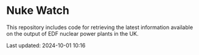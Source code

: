 # Nuke Watch

This repository includes code for retrieving the latest information available on the output of EDF nuclear power plants in the UK.

Last updated: 2024-10-01 10:16